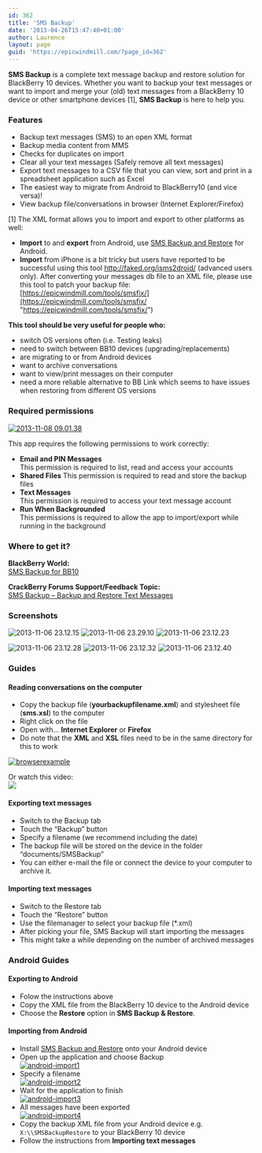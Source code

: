 ```yaml
---
id: 362
title: 'SMS Backup'
date: '2013-04-26T15:47:40+01:00'
author: Laurence
layout: page
guid: 'https://epicwindmill.com/?page_id=362'
---
```


**SMS Backup** is a complete text message backup and restore solution for BlackBerry 10 devices. Whether you want to backup your text messages or want to import and merge your (old) text messages from a BlackBerry 10 device or other smartphone devices \[1\], **SMS Backup** is here to help you.

### Features

- Backup text messages (SMS) to an open XML format
- Backup media content from MMS
- Checks for duplicates on import
- Clear all your text messages (Safely remove all text messages)
- Export text messages to a CSV file that you can view, sort and print in a spreadsheet application such as Excel
- The easiest way to migrate from Android to BlackBerry10 (and vice versa)!
- View backup file/conversations in browser (Internet Explorer/Firefox)

\[1\] The XML format allows you to import and export to other platforms as well:

- **Import** to and **export** from Android, use [SMS Backup and Restore](https://play.google.com/store/apps/details?id=com.riteshsahu.SMSBackupRestore) for Android.
- **Import** from iPhone is a bit tricky but users have reported to be successful using this tool <http://faked.org/isms2droid/> (advanced users only). After converting your messages db file to an XML file, please use this tool to patch your backup file: [https://epicwindmill.com/tools/smsfix/](https://epicwindmill.com/tools/smsfix/ "https://epicwindmill.com/tools/smsfix/")

**This tool should be very useful for people who:**
- switch OS versions often (i.e. Testing leaks)
- need to switch between BB10 devices (upgrading/replacements)
- are migrating to or from Android devices
- want to archive conversations
- want to view/print messages on their computer
- need a more reliable alternative to BB Link which seems to have issues when restoring from different OS versions

### Required permissions

[![2013-11-08 09.01.38](https://epicwindmill.com/wp-content/uploads/2013/04/2013-11-08-09.01.38-180x300.png)](https://epicwindmill.com/wp-content/uploads/2013/04/2013-11-08-09.01.38.png)

This app requires the following permissions to work correctly:

- **Email and PIN Messages**  
    This permission is required to list, read and access your accounts
- **Shared Files** This permission is required to read and store the backup files
- **Text Messages**  
    This permission is required to access your text message account
- **Run When Backgrounded**  
    This permissions is required to allow the app to import/export while running in the background

### Where to get it?

**BlackBerry World:**  
[SMS Backup for BB10](http://appworld.blackberry.com/webstore/content/27686935/)

**CrackBerry Forums Support/Feedback Topic:**  
[SMS Backup – Backup and Restore Text Messages](http://forums.crackberry.com/app-announcements-f281/sms-backup-backup-restore-text-messages-801268/)

### Screenshots

![2013-11-06 23.12.15](https://epicwindmill.com/wp-content/uploads/2013/11/2013-11-06-23.12.15-180x300.png) ![2013-11-06 23.29.10](https://epicwindmill.com/wp-content/uploads/2013/11/2013-11-06-23.29.10-180x300.png) ![2013-11-06 23.12.23](https://epicwindmill.com/wp-content/uploads/2013/11/2013-11-06-23.12.23-180x300.png)

![2013-11-06 23.12.28](https://epicwindmill.com/wp-content/uploads/2013/11/2013-11-06-23.12.28-180x300.png) ![2013-11-06 23.12.32](https://epicwindmill.com/wp-content/uploads/2013/11/2013-11-06-23.12.32-180x300.png) ![2013-11-06 23.12.40](https://epicwindmill.com/wp-content/uploads/2013/11/2013-11-06-23.12.40-180x300.png)

### Guides

#### Reading conversations on the computer

- Copy the backup file (**yourbackupfilename.xml**) and stylesheet file (**sms.xsl**) to the computer
- Right click on the file
- Open with… **Internet Explorer** or **Firefox**
- Do note that the **XML** and **XSL** files need to be in the same directory for this to work

[![browserexample](https://epicwindmill.com/wp-content/uploads/2013/04/browserexample-150x150.jpg)](https://epicwindmill.com/wp-content/uploads/2013/04/browserexample.jpg)

Or watch this video:  
![](https://www.youtube.com/watch?v=FWOQqUZu74s)

#### Exporting text messages

- <span style="line-height: 13px;">Switch to the Backup tab</span>
- Touch the “Backup” button
- Specify a filename (we recommend including the date)
- The backup file will be stored on the device in the folder “documents/SMSBackup”
- You can either e-mail the file or connect the device to your computer to archive it.

#### <span style="font-size: 1em;">Importing text messages</span>

- <span style="line-height: 13px;">Switch to the Restore tab</span>
- Touch the “Restore” button
- Use the filemanager to select your backup file (\*.xml)
- After picking your file, SMS Backup will start importing the messages
- This might take a while depending on the number of archived messages

### Android Guides

#### Exporting to Android

- Folow the instructions above
- Copy the XML file from the BlackBerry 10 device to the Android device
- Choose the **Restore** option in **SMS Backup &amp; Restore**.

#### Importing from Android

- Install [SMS Backup and Restore](https://play.google.com/store/apps/details?id=com.riteshsahu.SMSBackupRestore) onto your Android device
- Open up the application and choose Backup  
    [![android-import1](https://epicwindmill.com/wp-content/uploads/2013/04/android-import1-180x300.jpg)](https://epicwindmill.com/wp-content/uploads/2013/04/android-import1.jpg)
- Specify a filename  
    [![android-import2](https://epicwindmill.com/wp-content/uploads/2013/04/android-import2-180x300.jpg)](https://epicwindmill.com/wp-content/uploads/2013/04/android-import2.jpg)
- Wait for the application to finish  
    [![android-import3](https://epicwindmill.com/wp-content/uploads/2013/04/android-import3-180x300.jpg)](https://epicwindmill.com/wp-content/uploads/2013/04/android-import3.jpg)
- All messages have been exported  
    [![android-import4](https://epicwindmill.com/wp-content/uploads/2013/04/android-import4-180x300.jpg)](https://epicwindmill.com/wp-content/uploads/2013/04/android-import4.jpg)
- Copy the backup XML file from your Android device e.g. `X:\\SMSBackupRestore` to your BlackBerry 10 device
- Follow the instructions from **Importing text messages**
